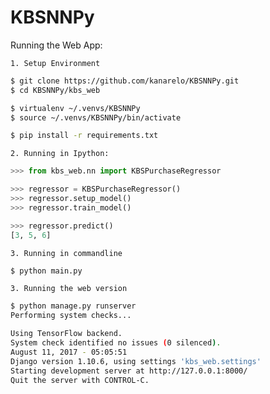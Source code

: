 # KBSNNPy
Running the Web App:

`1. Setup Environment`
```bash
$ git clone https://github.com/kanarelo/KBSNNPy.git
$ cd KBSNNPy/kbs_web

$ virtualenv ~/.venvs/KBSNNPy
$ source ~/.venvs/KBSNNPy/bin/activate

$ pip install -r requirements.txt
```

`2. Running in Ipython:`
```python
>>> from kbs_web.nn import KBSPurchaseRegressor

>>> regressor = KBSPurchaseRegressor()
>>> regressor.setup_model()
>>> regressor.train_model()

>>> regressor.predict()
[3, 5, 6]
```

`3. Running in commandline`
```bash
$ python main.py
```

`3. Running the web version`
```bash
$ python manage.py runserver
Performing system checks...

Using TensorFlow backend.
System check identified no issues (0 silenced).
August 11, 2017 - 05:05:51
Django version 1.10.6, using settings 'kbs_web.settings'
Starting development server at http://127.0.0.1:8000/
Quit the server with CONTROL-C.
```
